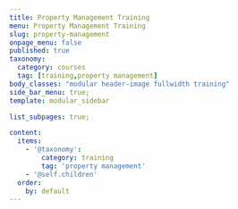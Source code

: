```yaml
---
title: Property Management Training
menu: Property Management Training
slug: property-management
onpage_menu: false
published: true
taxonomy:
  category: courses
  tag: [training,property management]
body_classes: "modular header-image fullwidth training"
side_bar_menu: true;
template: modular_sidebar

list_subpages: true;

content:
  items:
    - '@taxonomy': 
        category: training
        tag: 'property management'
    - '@self.children'
  order:
    by: default
---
```

